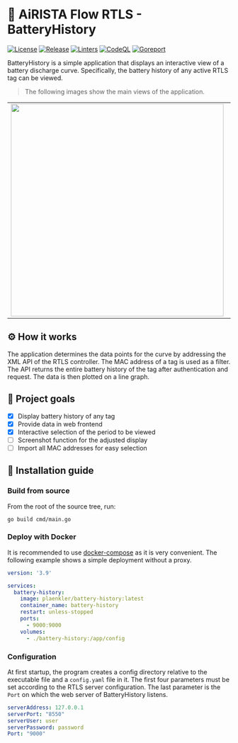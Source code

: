# 🔋 AiRISTA Flow RTLS - BatteryHistory

[![License](https://img.shields.io/badge/License-BSD_3--Clause-blue.svg)](https://opensource.org/licenses/BSD-3-Clause)
[![Release](https://img.shields.io/badge/Calver-YY.WW.REVISION-22bfda.svg)](https://calver.org/)
[![Linters](https://github.com/Plaenkler/BatteryHistory/actions/workflows/linters.yml/badge.svg)](https://github.com/Plaenkler/BatteryHistory/actions/workflows/linters.yml)
[![CodeQL](https://github.com/Plaenkler/BatteryHistory/actions/workflows/codeql.yml/badge.svg)](https://github.com/Plaenkler/BatteryHistory/actions/workflows/codeql.yml)
[![Goreport](https://goreportcard.com/badge/github.com/Plaenkler/BatteryHistory)](https://goreportcard.com/report/github.com/Plaenkler/BatteryHistory)

BatteryHistory is a simple application that displays an interactive view of a battery discharge curve. Specifically, the battery history of any active RTLS tag can be viewed.

> The following images show the main views of the application.

<table style="border:none;">
  <tr>
    <td><img src="https://user-images.githubusercontent.com/60503970/187513306-b44f0a74-78bf-4862-bd61-2b19c66154e5.png" width="480"/></td>
    <td><img src="https://user-images.githubusercontent.com/60503970/187514732-1eddc0d5-ec95-4fb4-a469-50dbdfe0e73a.png" width="480"/></td>
  </tr>
</table>

## ⚙️ How it works

The application determines the data points for the curve by addressing the XML API of the RTLS controller. The MAC address of a tag is used as a filter. The API returns the entire battery history of the tag after authentication and request. The data is then plotted on a line graph.

## 🎯 Project goals

- [x] Display battery history of any tag
- [x] Provide data in web frontend
- [x] Interactive selection of the period to be viewed
- [ ] Screenshot function for the adjusted display
- [ ] Import all MAC addresses for easy selection

## 📜 Installation guide

### Build from source

From the root of the source tree, run:

```text
go build cmd/main.go
```

### Deploy with Docker

It is recommended to use [docker-compose](https://docs.docker.com/compose/) as it is very convenient. The following example shows a simple deployment without a proxy.

```yaml
version: '3.9'

services:
  battery-history:
    image: plaenkler/battery-history:latest
    container_name: battery-history
    restart: unless-stopped
    ports:
      - 9000:9000
    volumes:
      - ./battery-history:/app/config
```

### Configuration

At first startup, the program creates a config directory relative to the executable file and a `config.yaml` file in it. The first four parameters must be set according to the RTLS server configuration. The last parameter is the `Port` on which the web server of BatteryHistory listens.

```yaml
serverAddress: 127.0.0.1
serverPort: "8550"
serverUser: user
serverPassword: password
Port: "9000"
```


